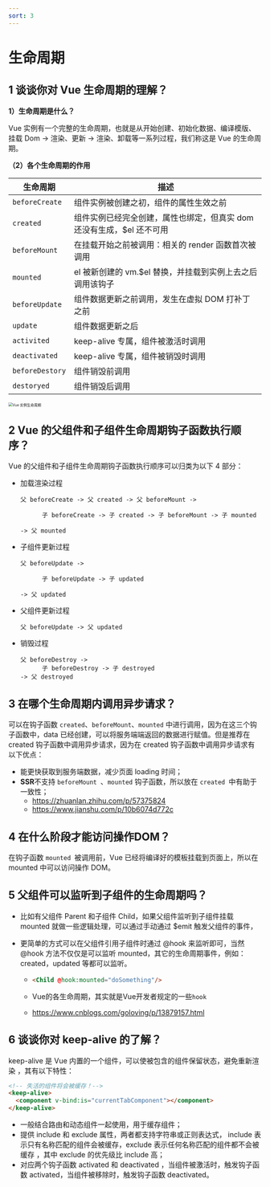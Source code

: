 ```yaml
---
sort: 3
---
```


# 生命周期

## 1 谈谈你对 Vue 生命周期的理解？

**1）生命周期是什么？**

Vue 实例有一个完整的生命周期，也就是从开始创建、初始化数据、编译模版、挂载 Dom -> 渲染、更新 -> 渲染、卸载等一系列过程，我们称这是 Vue 的生命周期。

**（2）各个生命周期的作用**

| 生命周期        | 描述                                                         |
| --------------- | ------------------------------------------------------------ |
| `beforeCreate`  | 组件实例被创建之初，组件的属性生效之前                       |
| `created`       | 组件实例已经完全创建，属性也绑定，但真实 dom 还没有生成，$el 还不可用 |
| `beforeMount`   | 在挂载开始之前被调用：相关的 render 函数首次被调用           |
| `mounted`       | el 被新创建的 vm.$el 替换，并挂载到实例上去之后调用该钩子    |
| `beforeUpdate`  | 组件数据更新之前调用，发生在虚拟 DOM 打补丁之前              |
| `update`        | 组件数据更新之后                                             |
| `activited`     | keep-alive 专属，组件被激活时调用                            |
| `deactivated`   | keep-alive 专属，组件被销毁时调用                            |
| `beforeDestory` | 组件销毁前调用                                               |
| `destoryed`     | 组件销毁后调用                                               |

<img src="https://cn.vuejs.org/images/lifecycle.png" alt="Vue 实例生命周期" style="zoom: 50%;" />

## 2 Vue 的父组件和子组件生命周期钩子函数执行顺序？

Vue 的父组件和子组件生命周期钩子函数执行顺序可以归类为以下 4 部分：

- 加载渲染过程

  ```
  父 beforeCreate -> 父 created -> 父 beforeMount -> 
  
  		子 beforeCreate -> 子 created -> 子 beforeMount -> 子 mounted 
  
  -> 父 mounted
  ```

- 子组件更新过程

  ```
  父 beforeUpdate -> 
  
  		子 beforeUpdate -> 子 updated 
  
  -> 父 updated
  ```

- 父组件更新过程

  ```
  父 beforeUpdate -> 父 updated
  ```

- 销毁过程

  ```
  父 beforeDestroy -> 
  		子 beforeDestroy -> 子 destroyed 
  -> 父 destroyed
  ```

## 3 在哪个生命周期内调用异步请求？

可以在钩子函数 `created`、`beforeMount`、`mounted` 中进行调用，因为在这三个钩子函数中，data 已经创建，可以将服务端端返回的数据进行赋值。但是推荐在 created 钩子函数中调用异步请求，因为在 created 钩子函数中调用异步请求有以下优点：

- 能更快获取到服务端数据，减少页面 loading 时间；
- **SSR**不支持 `beforeMount `、`mounted` 钩子函数，所以放在 `created `中有助于一致性；
  - https://zhuanlan.zhihu.com/p/57375824
  - https://www.jianshu.com/p/10b6074d772c

## 4 在什么阶段才能访问操作DOM？

在钩子函数 `mounted `被调用前，Vue 已经将编译好的模板挂载到页面上，所以在 mounted 中可以访问操作 DOM。

## 5 父组件可以监听到子组件的生命周期吗？

* 比如有父组件 Parent 和子组件 Child，如果父组件监听到子组件挂载 mounted 就做一些逻辑处理，可以通过手动通过 $emit 触发父组件的事件，

* 更简单的方式可以在父组件引用子组件时通过 @hook 来监听即可，当然 @hook 方法不仅仅是可以监听 mounted，其它的生命周期事件，例如：created，updated 等都可以监听。

  * ```html
    <Child @hook:mounted="doSomething"/>
    ```

  * Vue的各生命周期，其实就是Vue开发者规定的一些`hook`  

  * https://www.cnblogs.com/goloving/p/13879157.html

## 6 谈谈你对 keep-alive 的了解？

keep-alive 是 Vue 内置的一个组件，可以使被包含的组件保留状态，避免重新渲染 ，其有以下特性：

```html
<!-- 失活的组件将会被缓存！-->
<keep-alive>
  <component v-bind:is="currentTabComponent"></component>
</keep-alive>
```

- 一般结合路由和动态组件一起使用，用于缓存组件；
- 提供 include 和 exclude 属性，两者都支持字符串或正则表达式， include 表示只有名称匹配的组件会被缓存，exclude 表示任何名称匹配的组件都不会被缓存 ，其中 exclude 的优先级比 include 高；
- 对应两个钩子函数 activated 和 deactivated ，当组件被激活时，触发钩子函数 activated，当组件被移除时，触发钩子函数 deactivated。

